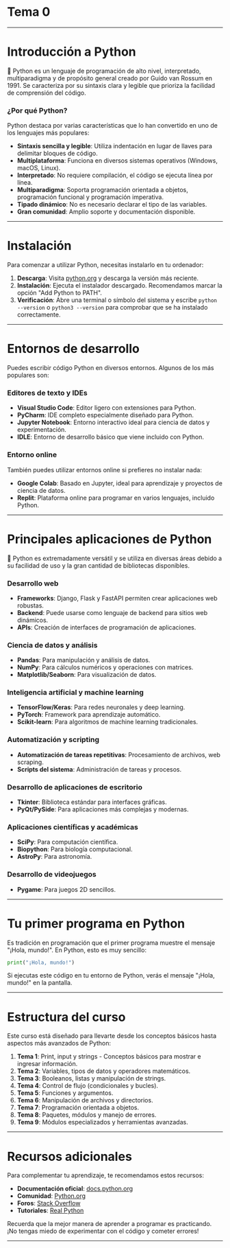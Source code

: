 # Tema 0

---

# Introducción a Python

<aside>
🐍 Python es un lenguaje de programación de alto nivel, interpretado, multiparadigma y de propósito general creado por Guido van Rossum en 1991. Se caracteriza por su sintaxis clara y legible que prioriza la facilidad de comprensión del código.

</aside>

### ¿Por qué Python?

Python destaca por varias características que lo han convertido en uno de los lenguajes más populares:

- **Sintaxis sencilla y legible**: Utiliza indentación en lugar de llaves para delimitar bloques de código.
- **Multiplataforma**: Funciona en diversos sistemas operativos (Windows, macOS, Linux).
- **Interpretado**: No requiere compilación, el código se ejecuta línea por línea.
- **Multiparadigma**: Soporta programación orientada a objetos, programación funcional y programación imperativa.
- **Tipado dinámico**: No es necesario declarar el tipo de las variables.
- **Gran comunidad**: Amplio soporte y documentación disponible.

---

# Instalación

Para comenzar a utilizar Python, necesitas instalarlo en tu ordenador:

1. **Descarga**: Visita [python.org](https://www.python.org/downloads/) y descarga la versión más reciente.
2. **Instalación**: Ejecuta el instalador descargado. Recomendamos marcar la opción "Add Python to PATH".
3. **Verificación**: Abre una terminal o símbolo del sistema y escribe `python --version` o `python3 --version` para comprobar que se ha instalado correctamente.

---

# Entornos de desarrollo

Puedes escribir código Python en diversos entornos. Algunos de los más populares son:

### Editores de texto y IDEs
- **Visual Studio Code**: Editor ligero con extensiones para Python.
- **PyCharm**: IDE completo especialmente diseñado para Python.
- **Jupyter Notebook**: Entorno interactivo ideal para ciencia de datos y experimentación.
- **IDLE**: Entorno de desarrollo básico que viene incluido con Python.

### Entorno online
También puedes utilizar entornos online si prefieres no instalar nada:
- **Google Colab**: Basado en Jupyter, ideal para aprendizaje y proyectos de ciencia de datos.
- **Replit**: Plataforma online para programar en varios lenguajes, incluido Python.

---

# Principales aplicaciones de Python

<aside>
🐍 Python es extremadamente versátil y se utiliza en diversas áreas debido a su facilidad de uso y la gran cantidad de bibliotecas disponibles.

</aside>

### Desarrollo web
- **Frameworks**: Django, Flask y FastAPI permiten crear aplicaciones web robustas.
- **Backend**: Puede usarse como lenguaje de backend para sitios web dinámicos.
- **APIs**: Creación de interfaces de programación de aplicaciones.

### Ciencia de datos y análisis
- **Pandas**: Para manipulación y análisis de datos.
- **NumPy**: Para cálculos numéricos y operaciones con matrices.
- **Matplotlib/Seaborn**: Para visualización de datos.

### Inteligencia artificial y machine learning
- **TensorFlow/Keras**: Para redes neuronales y deep learning.
- **PyTorch**: Framework para aprendizaje automático.
- **Scikit-learn**: Para algoritmos de machine learning tradicionales.

### Automatización y scripting
- **Automatización de tareas repetitivas**: Procesamiento de archivos, web scraping.
- **Scripts del sistema**: Administración de tareas y procesos.

### Desarrollo de aplicaciones de escritorio
- **Tkinter**: Biblioteca estándar para interfaces gráficas.
- **PyQt/PySide**: Para aplicaciones más complejas y modernas.

### Aplicaciones científicas y académicas
- **SciPy**: Para computación científica.
- **Biopython**: Para biología computacional.
- **AstroPy**: Para astronomía.

### Desarrollo de videojuegos
- **Pygame**: Para juegos 2D sencillos.

---

# Tu primer programa en Python

Es tradición en programación que el primer programa muestre el mensaje "¡Hola, mundo!". En Python, esto es muy sencillo:

```python
print("¡Hola, mundo!")
```

Si ejecutas este código en tu entorno de Python, verás el mensaje "¡Hola, mundo!" en la pantalla.

---

# Estructura del curso

Este curso está diseñado para llevarte desde los conceptos básicos hasta aspectos más avanzados de Python:

1. **Tema 1**: Print, input y strings - Conceptos básicos para mostrar e ingresar información.
2. **Tema 2**: Variables, tipos de datos y operadores matemáticos.
3. **Tema 3**: Booleanos, listas y manipulación de strings.
4. **Tema 4**: Control de flujo (condicionales y bucles).
5. **Tema 5**: Funciones y argumentos.
6. **Tema 6**: Manipulación de archivos y directorios.
7. **Tema 7**: Programación orientada a objetos.
8. **Tema 8**: Paquetes, módulos y manejo de errores.
9. **Tema 9**: Módulos especializados y herramientas avanzadas.

---

# Recursos adicionales

Para complementar tu aprendizaje, te recomendamos estos recursos:

- **Documentación oficial**: [docs.python.org](https://docs.python.org)
- **Comunidad**: [Python.org](https://www.python.org/community/)
- **Foros**: [Stack Overflow](https://stackoverflow.com/questions/tagged/python)
- **Tutoriales**: [Real Python](https://realpython.com/)

Recuerda que la mejor manera de aprender a programar es practicando. ¡No tengas miedo de experimentar con el código y cometer errores!

---
